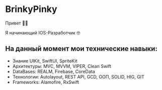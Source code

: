 # BrinkyPinky

Привет 👋🏻

Я начинающий IOS-Разработчик 🤓

На данный момент мои технические навыки:
---
+ Знание UIKit, SwiftUI, SpriteKit
+ Архитектуры: MVC, MVVM, VIPER, Clean Swift
+ DataBases: REALM, Firebase, CoreData
+ Технологии: Autolayout, REST API, GCD, ООП, SOLID, HIG, GIT
+ Frameworks: Alamofire, RxSwift
